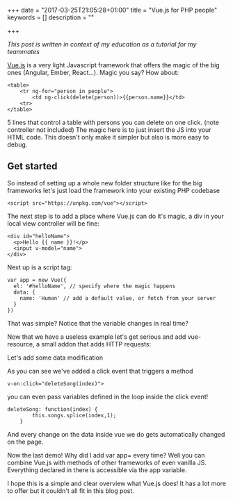 +++
date = "2017-03-25T21:05:28+01:00"
title = "Vue.js for PHP people"
keywords = []
description = ""

+++

*This post is written in context of my education as a tutorial for my teammates*

[Vue.js](http://vuejs.org) is a very light Javascript framework that offers the magic of the big ones (Angular, Ember, React...). Magic you say? How about:
```
<table>
    <tr ng-for="person in people">
        <td ng-click(delete(person))>{{person.name}}</td>
    <tr>
</table>
```
5 lines that control a table with persons you can delete on one click. (note controller not included) The magic here is to just insert the JS into your HTML code. This doesn't only make it simpler but also is more easy to debug.

## Get started
So instead of setting up a whole new folder structure like for the big frameworks let's just load the framework into your existing PHP codebase
```
<script src="https://unpkg.com/vue"></script>
```

The next step is to add a place where Vue.js can do it's magic, a div in your local view controller will be fine:
```
<div id="helloName">
  <p>Hello {{ name }}!</p>
  <input v-model="name">
</div>
```
Next up is a script tag:
```
var app = new Vue({
  el: '#helloName', // specify where the magic happens
  data: {
    name: 'Human' // add a default value, or fetch from your server
  }
})
```
<script async src="//jsfiddle.net/75rxkb8g/embed/"></script>

That was simple? Notice that the variable changes in real time?

Now that we have a useless example let's get serious and add vue-resource, a small addon that adds HTTP requests:
<script async src="//jsfiddle.net/rj2gLn9x/3/embed/"></script>

Let's add some data modification
<script async src="//jsfiddle.net/sj486ps6/1/embed/"></script>
As you can see we've added a click event that triggers a method
```
v-on:click="deleteSong(index)">
```
you can even pass variables defined in the loop inside the click event!
```
deleteSong: function(index) {
    	this.songs.splice(index,1);
    }
```
And every change on the data inside vue we do gets automatically changed on the page.

Now the last demo! Why did I add var app= every time? Well you can combine Vue.js with methods of other frameworks of even vanilla JS. Everything declared in there is accessible via the app variable.
<script async src="//jsfiddle.net/ovhgdrr9/1/embed/"></script>


I hope this is a simple and clear overview what Vue.js does! It has a lot more to offer but it couldn't all fit in this blog post. 
